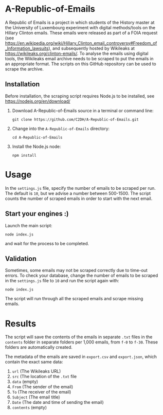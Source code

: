 # A-Republic-of-Emails

A Republic of Emails is a project in which students of the History master at the University of Luxembourg experiment with digital methods/tools on the Hillary Clinton emails. These emails were released as part of a FOIA request (see https://en.wikipedia.org/wiki/Hillary_Clinton_email_controversy#Freedom_of_Information_lawsuits), and subsequently hosted by Wikileaks at https://wikileaks.org/clinton-emails/. To analyse the emails using digital tools, the Wikileaks email archive needs to be scraped to put the emails in an appropriate format. 
The scripts on this GitHub repository can be used to scrape the archive.

## Installation

Before installation, the scraping script requires Node.js to be installed, see https://nodejs.org/en/download/

1. Download A-Republic-of-Emails source in a terminal or command line:
    
    `git clone https://github.com/C2DH/A-Republic-of-Emails.git`
    
2. Change into the `A-Republic-of-Emails` directory:

    `cd A-Republic-of-Emails`
    
3. Install the Node.js node:

    `npm install`
    

# Usage
In the `settings.js` file, specify the number of emails to be scraped per run. The default is `10`, but we advise a number between 500-1500. The script counts the number of scraped emails in order to start with the next email.

## Start your engines :)
Launch the main script:

    node index.js

and wait for the process to be completed.

## Validation
Sometimes, some emails may not be scraped correctly due to time-out errors. To check your database, change the number of emails to be scraped in the `settings.js` file to `10` and run the script again with:

`node index.js`

The script will run through all the scraped emails and scrape missing emails.

# Results
The script will save the contents of the emails in separate `.txt` files in the `contents` folder in separate folders per 1,000 emails, from `f-0` to `f-30`. These folders are automatically created.

The metadata of the emails are saved in `export.csv` and `export.json`, which contain the exact same data:

1. `url` (The Wikileaks URL)
2. `src` (The location of the `.txt` file
3. `data` (empty)
4. `From` (The sender of the email)
5. `To` (The receiver of the email)
6. `Subject` (The email title)
7. `Date` (The date and time of sending the email)
8. `contents` (empty)

